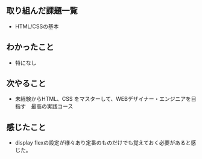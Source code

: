 ## 取り組んだ課題一覧  
- HTML/CSSの基本
## わかったこと
- 特になし
## 次やること  
- 未経験からHTML、CSS をマスターして、WEBデザイナー・エンジニアを目指す　最高の実践コース
## 感じたこと 
- display flexの設定が様々あり定番のものだけでも覚えておく必要があると感じた。